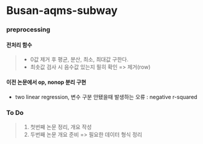# Busan-aqms-subway
### preprocessing
#### 전처리 함수
> - 0값 제거 후 평균, 분산, 최소, 최대값 구한다.
> - 최솟값 검사 시 음수값 있는지 필히 확인 => 제거(row)


#### 이전 논문에서 op, nonop 분리 구현 


- two linear regression, 변수 구분 안됐을때 발생하는 오류 : negative r-squared

### To Do
> 1. 첫번째 논문 정리, 개요 작성
> 2. 두번째 논문 개요 준비 => 필요한 데이터 형식 정리
